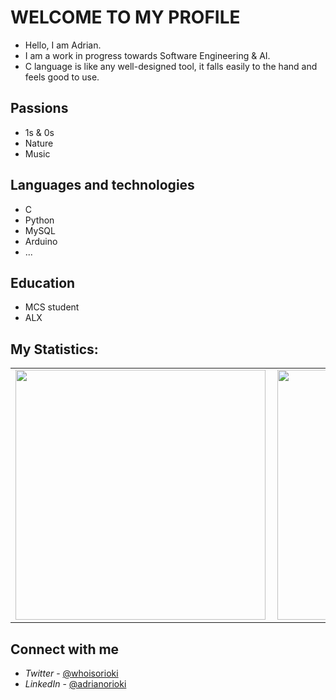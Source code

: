 # WELCOME TO MY PROFILE

* Hello, I am Adrian. 
* I am a work in progress towards Software Engineering & AI.
* C language is like any well-designed tool, it falls easily to the hand and feels good to use.

## Passions

- 1s & 0s
- Nature
- Music

## Languages and technologies

- C
- Python
- MySQL
- Arduino
- ... 

## Education

- MCS student
- ALX

## My Statistics:
<table>
  <tr>
  <a href="https://github.com/whoisorioki/whoidorioki" />
    <td>
    <img width=400px align="left" src="https://github-readme-stats.vercel.app/api?username=joykara&count_private=true&show_icons=true&theme=radical" />
    </td>
    <td>
    <img width=400px src="https://github-readme-streak-stats.herokuapp.com?user=whoisorioki&theme=radical" />
    </td>
  </a>
  </tr>
</table>

## Connect with me

- *Twitter* - [@whoisorioki](https://twitter.com/whoisorioki)
- *LinkedIn* - [@adrianorioki](https://www.linkedin.com/in/adrianorioki/)
